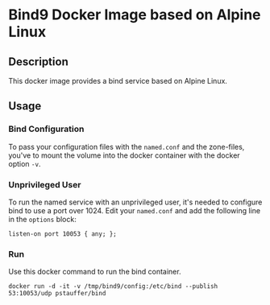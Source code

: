 # Bind9 Docker Image based on Alpine Linux

## Description

This docker image provides a bind service based on Alpine Linux.

## Usage

### Bind Configuration
To pass your configuration files with the `named.conf` and the zone-files, you've to mount the volume into
the docker container with the docker option `-v`.

### Unprivileged User
To run the named service with an unprivileged user, it's needed to configure bind to use a port over 1024.
Edit your `named.conf` and add the following line in the `options` block:
```
listen-on port 10053 { any; };
``` 

### Run
Use this docker command to run the bind container.
```
docker run -d -it -v /tmp/bind9/config:/etc/bind --publish 53:10053/udp pstauffer/bind
```
